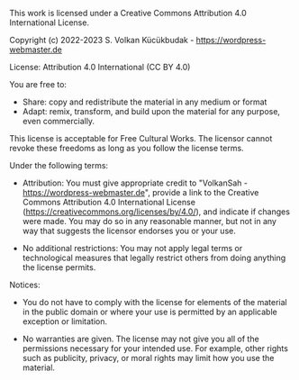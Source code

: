 This work is licensed under a Creative Commons Attribution 4.0 International License.

Copyright (c) 2022-2023 S. Volkan Kücükbudak - https://wordpress-webmaster.de

License: Attribution 4.0 International (CC BY 4.0)

You are free to:

- Share: copy and redistribute the material in any medium or format
- Adapt: remix, transform, and build upon the material for any purpose, even commercially.

This license is acceptable for Free Cultural Works. The licensor cannot revoke these freedoms as long as you follow the license terms.

Under the following terms:

- Attribution: You must give appropriate credit to "VolkanSah - https://wordpress-webmaster.de", provide a link to the Creative Commons Attribution 4.0 International License (https://creativecommons.org/licenses/by/4.0/), and indicate if changes were made. You may do so in any reasonable manner, but not in any way that suggests the licensor endorses you or your use.

- No additional restrictions: You may not apply legal terms or technological measures that legally restrict others from doing anything the license permits.

Notices:

- You do not have to comply with the license for elements of the material in the public domain or where your use is permitted by an applicable exception or limitation.

- No warranties are given. The license may not give you all of the permissions necessary for your intended use. For example, other rights such as publicity, privacy, or moral rights may limit how you use the material.
